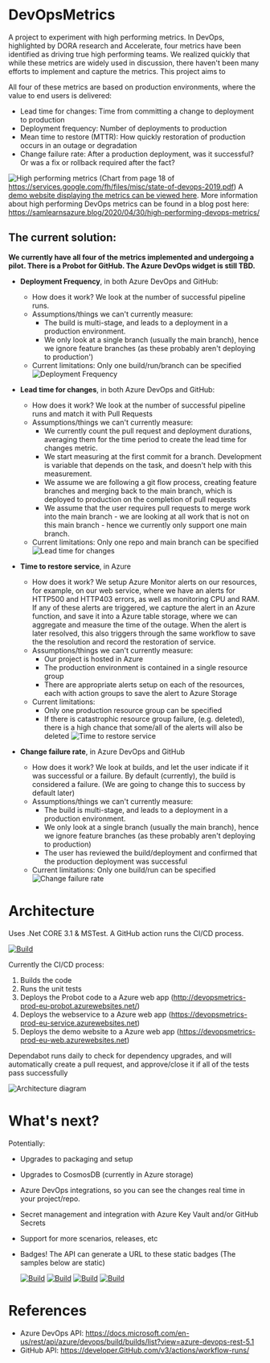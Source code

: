 # DevOpsMetrics
A project to experiment with high performing metrics. In DevOps, highlighted by DORA research and Accelerate, four metrics have been identified as driving true high performing teams. We realized quickly that while these metrics are widely used in discussion, there haven't been many efforts to implement and capture the metrics. This project aims to 

All four of these metrics are based on production environments, where the value to end users is delivered:

- Lead time for changes: Time from committing a change to deployment to production
- Deployment frequency: Number of deployments to production
- Mean time to restore (MTTR): How quickly restoration of production occurs in an outage or degradation
- Change failure rate: After a production deployment, was it successful? Or was a fix or rollback required after the fact?

![High performing metrics](https://samlearnsazure.files.wordpress.com/2020/04/01highperformers.png)
(Chart from page 18 of https://services.google.com/fh/files/misc/state-of-devops-2019.pdf)
A [demo website displaying the metrics can be viewed here](https://devopsmetrics-prod-eu-web.azurewebsites.net/).
More information about high performing DevOps metrics can be found in a blog post here: https://samlearnsazure.blog/2020/04/30/high-performing-devops-metrics/

## The current solution:
**We currently have all four of the metrics implemented and undergoing a pilot. There is a Probot for GitHub. The Azure DevOps widget is still TBD.**

- **Deployment Frequency**, in both Azure DevOps and GitHub:
  - How does it work? We look at the number of successful pipeline runs. 
  - Assumptions/things we can't currently measure: 
      - The build is multi-stage, and leads to a deployment in a production environment.
      - We only look at a single branch (usually the main branch), hence we ignore feature branches (as these probably aren't deploying to production')
  - Current limitations: Only one build/run/branch can be specified
![Deployment Frequency](https://github.com/samsmithnz/DevOpsMetrics/blob/master/ReadmeImages/DeploymentFrequencyDemo.png)

- **Lead time for changes**, in both Azure DevOps and GitHub:
  - How does it work? We look at the number of successful pipeline runs and match it with Pull Requests 
  - Assumptions/things we can't currently measure:
      - We currently count the pull request and deployment durations, averaging them for the time period to create the lead time for changes metric.
      - We start measuring at the first commit for a branch. Development is variable that depends on the task, and doesn't help with this measurement.
      - We assume we are following a git flow process, creating feature branches and merging back to the main branch, which is deployed to production on the completion of pull requests
      - We assume that the user requires pull requests to merge work into the main branch - we are looking at all work that is not on this main branch - hence we currently only support one main branch.
  - Current limitations: Only one repo and main branch can be specified
![Lead time for changes](https://github.com/samsmithnz/DevOpsMetrics/blob/master/ReadmeImages/LeadTimeForChanges.png)

- **Time to restore service**, in Azure
  - How does it work? We setup Azure Monitor alerts on our resources, for example, on our web service, where we have an alerts for HTTP500 and HTTP403 errors, as well as monitoring CPU and RAM. If any of these alerts are triggered, we capture the alert in an Azure function, and save it into a Azure table storage, where we can aggregate and measure the time of the outage. When the alert is later resolved, this also triggers through the same workflow to save the the resolution and record the restoration of service. 
  - Assumptions/things we can't currently measure:
      - Our project is hosted in Azure
      - The production environment is contained in a single resource group
      - There are appropriate alerts setup on each of the resources, each with action groups to save the alert to Azure Storage 
  - Current limitations: 
      - Only one production resource group can be specified
      - If there is catastrophic resource group failure, (e.g. deleted), there is a high chance that some/all of the alerts will also be deleted
![Time to restore service](https://github.com/samsmithnz/DevOpsMetrics/blob/master/ReadmeImages/TimeToRestoreService.png)

- **Change failure rate**, in Azure DevOps and GitHub
  - How does it work? We look at builds, and let the user indicate if it was successful or a failure. By default (currently), the build is considered a failure. (We are going to change this to success by default later) 
  - Assumptions/things we can't currently measure:
      - The build is multi-stage, and leads to a deployment in a production environment.
      - We only look at a single branch (usually the main branch), hence we ignore feature branches (as these probably aren't deploying to production)
      - The user has reviewed the build/deployment and confirmed that the production deployment was successful
  - Current limitations: Only one build/run can be specified
![Change failure rate](https://github.com/samsmithnz/DevOpsMetrics/blob/master/ReadmeImages/ChangeFailureRate.png)

# Architecture
Uses .Net CORE 3.1 & MSTest. A GitHub action runs the CI/CD process. 

[![Build](https://GitHub.com/samsmithnz/DevOpsMetrics/workflows/CI/CD/badge.svg)](https://GitHub.com/samsmithnz/DevOpsMetrics/actions?query=workflow%3ACI%2FCD)

Currently the CI/CD process: 
1. Builds the code
2. Runs the unit tests
3. Deploys the Probot code to a Azure web app (http://devopsmetrics-prod-eu-probot.azurewebsites.net/)
3. Deploys the webservice to a Azure web app (https://devopsmetrics-prod-eu-service.azurewebsites.net)
4. Deploys the demo website to a Azure web app (https://devopsmetrics-prod-eu-web.azurewebsites.net)

Dependabot runs daily to check for dependency upgrades, and will automatically create a pull request, and approve/close it if all of the tests pass successfully 

![Architecture diagram](https://github.com/samsmithnz/DevOpsMetrics/blob/master/ReadmeImages/Architecture.png)


# What's next?
Potentially:
- Upgrades to packaging and setup
- Upgrades to CosmosDB (currently in Azure storage)
- Azure DevOps integrations, so you can see the changes real time in your project/repo.
- Secret management and integration with Azure Key Vault and/or GitHub Secrets
- Support for more scenarios, releases, etc
- Badges! The API can generate  a URL to these static badges (The samples below are static)

  [![Build](https://img.shields.io/badge/Deployment%20frequency-Elite-brightgreen)](https://img.shields.io/badge/Deployment%20frequency-Elite-brightgreen) [![Build](https://img.shields.io/badge/Lead%20time%20for%20changes-High-green)](https://img.shields.io/badge/Lead%20time%20for%20changes-High-green) [![Build](https://img.shields.io/badge/Time%20to%20restore%20service-Medium-orange)](https://img.shields.io/badge/Time%20to%20restore%20service-Medium-orange) [![Build](https://img.shields.io/badge/Change%20failure%20rate-Low-red)](https://img.shields.io/badge/Change%20failure%20rate-Low-red)

# References

- Azure DevOps API: https://docs.microsoft.com/en-us/rest/api/azure/devops/build/builds/list?view=azure-devops-rest-5.1
- GitHub API: https://developer.GitHub.com/v3/actions/workflow-runs/
